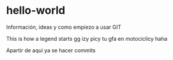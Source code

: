 # hello-world
Información, ideas y como empiezo a usar GIT

This is how a legend starts gg izy picy tu gfa en motociclicy haha

Apartir de aqui ya se hacer commits 
